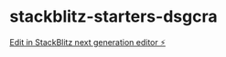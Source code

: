 # stackblitz-starters-dsgcra

[Edit in StackBlitz next generation editor ⚡️](https://stackblitz.com/~/github.com/balupawar/stackblitz-starters-dsgcra)
